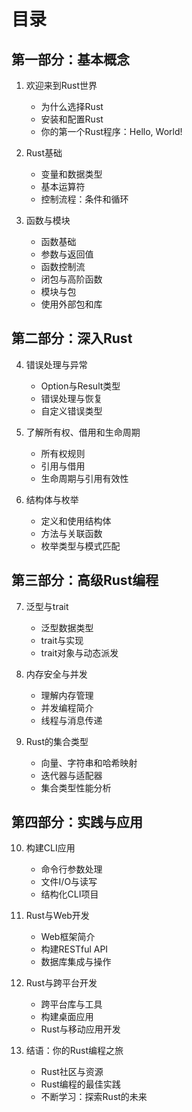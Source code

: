 # 目录

## 第一部分：基本概念

1. 欢迎来到Rust世界
   - 为什么选择Rust
   - 安装和配置Rust
   - 你的第一个Rust程序：Hello, World!

2. Rust基础
   - 变量和数据类型
   - 基本运算符
   - 控制流程：条件和循环

3. 函数与模块
   - 函数基础
   - 参数与返回值
   - 函数控制流
   - 闭包与高阶函数
   - 模块与包
   - 使用外部包和库

## 第二部分：深入Rust

4. 错误处理与异常
   - Option与Result类型
   - 错误处理与恢复
   - 自定义错误类型
  
5. 了解所有权、借用和生命周期
   - 所有权规则
   - 引用与借用
   - 生命周期与引用有效性
  
6. 结构体与枚举

   - 定义和使用结构体
   - 方法与关联函数
   - 枚举类型与模式匹配

## 第三部分：高级Rust编程

7. 泛型与trait
   - 泛型数据类型
   - trait与实现
   - trait对象与动态派发

8. 内存安全与并发
   - 理解内存管理
   - 并发编程简介
   - 线程与消息传递
  
9. Rust的集合类型
   - 向量、字符串和哈希映射
   - 迭代器与适配器
   - 集合类型性能分析

## 第四部分：实践与应用

10. 构建CLI应用
    - 命令行参数处理
    - 文件I/O与读写
    - 结构化CLI项目

11. Rust与Web开发
    - Web框架简介
    - 构建RESTful API
    - 数据库集成与操作
  
12. Rust与跨平台开发
    - 跨平台库与工具
    - 构建桌面应用
    - Rust与移动应用开发

13. 结语：你的Rust编程之旅

    - Rust社区与资源
    - Rust编程的最佳实践
    - 不断学习：探索Rust的未来
